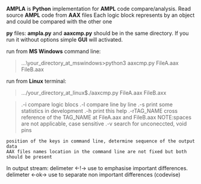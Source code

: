 **AMPLA** is **Python** implementation for **AMPL** code compare/analysis.
Read source **AMPL** code from **AAX** files
Each logic block represents by an object and could be compared with the other one

**py** files: **ampla.py** and **aaxcmp.py** should be in the same directory.
If you run it without options simple **GUI** will activated.

run from **MS Windows** command line:
>...\your_directory_at_mswindows>python3 aaxcmp.py FileA.aax FileB.aax <options>

run from **Linux** terminal:
>.../your_directory_at_linux$./aaxcmp.py FileA.aax FileB.axx <options>
    
>.-i compare logic blocs
>.-l compare line by line
>.-s print some statistics in development
>.-h print this help
>.-rTAG_NAME cross reference of the TAG_NAME at FileA.aax and FileB.aax NOTE:spaces are not applicable, case sensitive
>.-v search for unconeccted, void pins
    
    position of the keys in command line, determine sequence of the output data
    AAX files names location in the command line are not fixed but both should be present

In output stream:
    delimeter   <-!->    use to emphasise important differences.
    delimeter   <-ok->   use to separate non important differences (codevise)

